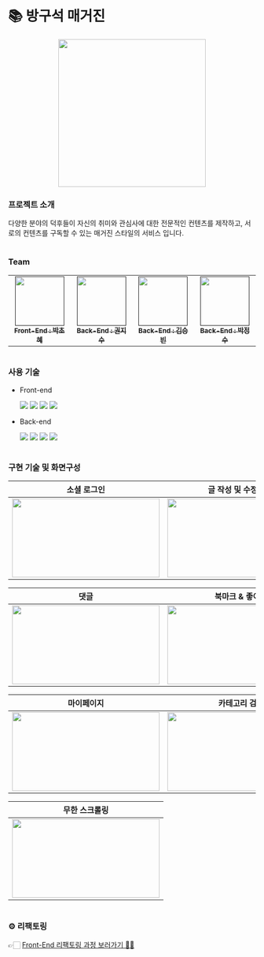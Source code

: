 # 📚 방구석 매거진

<div align = "center">
  <img src = "https://github.com/ChohyePark/magazine/assets/122193843/10631514-4dba-4dea-b168-14c18cc29fbd" width = "300" height = "300">
</div>

### 프로젝트 소개

다양한 분야의 덕후들이 자신의 취미와 관심사에 대한 전문적인 컨텐츠를 제작하고, 서로의 컨텐츠를 구독할 수 있는 매거진 스타일의 서비스 입니다. 

#

### Team

<table>
  <tbody>
    <tr>
      <td align="center"><a href=""><img src="https://github.com/ChohyePark/magazine/assets/122193843/285e403e-42b1-4c90-82de-217b9d6f0f82"width="100px;" alt=""/><br /><sub><b>Front-End : 박초혜 </b></sub></a><br /></td>
      <td align="center"><a href=""><img src="https://github.com/ChohyePark/magazine/assets/122193843/cdd41f17-17f8-4fab-a0e1-025a0b7aeb8f" width="100px;" alt=""/><br /><sub><b>Back-End : 권지수 </b></sub></a><br /></td>
      <td align="center"><a href=""><img src="https://github.com/ChohyePark/magazine/assets/122193843/6401a44b-1404-4f29-8100-2a26b8aa999c" width="100px;" alt=""/><br /><sub><b>Back-End : 김승빈 </b></sub></a><br /></td>
      <td align="center"><a href=""><img src="https://github.com/ChohyePark/magazine/assets/122193843/2e18cfd7-46f9-4fa9-b9eb-5d1bdef446f0" width="100px;" alt=""/><br /><sub><b>Back-End : 박정수 </b></sub></a><br /></td>
     <tr/>
  </tbody>
</table>

#

### 사용 기술 
* Front-end </br>

    <img src="https://img.shields.io/badge/react-blue?style=flat&logo=react&logoColor=white"> <img src="https://img.shields.io/badge/styledcomponents-pink?style=flat&logo=styledcomponents&logoColor=white">
    <img src="https://img.shields.io/badge/Redux-black?style=flat&logo=redux&logoColor=white"> <img src="https://img.shields.io/badge/JavaScript-green?style=flat&logo=javascript&logoColor=white"> 

* Back-end </br>

     <img src="https://img.shields.io/badge/SpringBoot-green?style=flat&logo=springboot&logoColor=white"> <img src="https://img.shields.io/badge/Java-darkgreen?style=flat&logo=java&logoColor=white">
  <img src="https://img.shields.io/badge/Jpa-skyblue?style=flat&logo=jpa&logoColor=white"> <img src="https://img.shields.io/badge/MySQL-navy?style=flat&logo=jpa&logoColor=white"> 
#

### 구현 기술 및 화면구성

|소셜 로그인|글 작성 및 수정 삭제|
|------|---|
|<img src = "https://github.com/ChohyePark/magazine/assets/122193843/3669456d-c910-4c23-8fde-bc8aec13e5ee" width = "300" height = "160">|<img src = "https://github.com/ChohyePark/magazine/assets/122193843/4a875165-d8e9-4063-8a00-b66869a6cf68" width = "300" height = "160">|

|댓글|북마크 & 좋아요|
|------|---|
|<img src = "https://github.com/ChohyePark/magazine/assets/122193843/2173176d-71d4-4c3a-8761-596455bf2aa4" width = "300" height = "160">|<img src = "https://github.com/ChohyePark/magazine/assets/122193843/f04461e2-742b-4618-90d2-137ac8c2df97" width = "300" height = "160">|

|마이페이지|카테고리 검색|
|------|---|
|<img src = "https://github.com/ChohyePark/magazine/assets/122193843/0e565ac6-1b28-47c1-b6b9-0c94e00e202a" width = "300" height = "160">|<img src = "https://github.com/ChohyePark/magazine/assets/122193843/0c167e78-1a87-4ef9-aac7-9c06482bc050" width = "300" height = "160">|


|무한 스크롤링|
|------|
|<img src = "https://github.com/ChohyePark/magazine/assets/122193843/0423b363-8a26-492c-8ded-031b22ff6bc1" width = "300" height = "160">|

#

### ⚙️ 리팩토링 
👉🏻 [  Front-End 리팩토링 과정 보러가기 👩‍💻 ](https://github.com/ChohyePark/magazine/wiki) 




